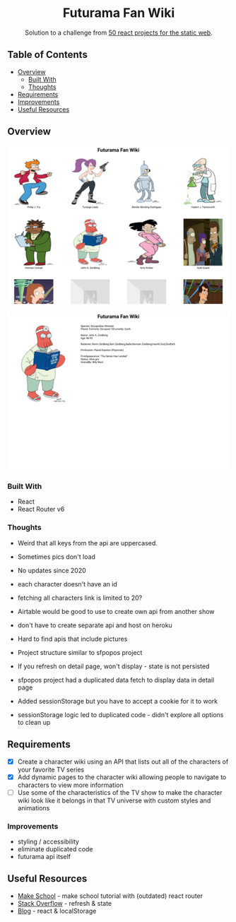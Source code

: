 <h1 align="center">Futurama Fan Wiki</h1>

<div align="center">
   Solution to a challenge from <a href="https://50reactprojects.com/" target="_blank">50 react projects for the static web</a>.
</div>

## Table of Contents

- [Overview](#overview)
  - [Built With](#built-with)
  - [Thoughts](#thoughts)
- [Requirements](#requirements)
- [Improvements](#improvements)
- [Useful Resources](#useful-resources)

## Overview

![](futurama-fan-wiki.png)

![](futurama-character-page.png)

### Built With

- React
- React Router v6

### Thoughts

- Weird that all keys from the api are uppercased.
- Sometimes pics don't load
- No updates since 2020 
- each character doesn't have an id
- fetching all characters link is limited to 20? 

- Airtable would be good to use to create own api from another show
- don't have to create separate api and host on heroku

- Hard to find apis that include pictures 
- Project structure similar to sfpopos project 

- If you refresh on detail page, won't display - state is not persisted
- sfpopos project had a duplicated data fetch to display data in detail page

- Added sessionStorage but you have to accept a cookie for it to work
- sessionStorage logic led to duplicated code - didn't explore all options to clean up

## Requirements 

- [x] Create a character wiki using an API that lists out all of the characters of your favorite TV series
- [x] Add dynamic pages to the character wiki allowing people to navigate to characters to view more information
- [ ] Use some of the characteristics of the TV show to make the character wiki look like it belongs in that TV universe with custom styles and animations

### Improvements

- styling / accessibility
- eliminate duplicated code
- futurama api itself

## Useful Resources

- [Make School](https://makeschool.org/mediabook/oa/tutorials/react-fundamentals-vm0/setting-up-react/) - make school tutorial with (outdated) react router
- [Stack Overflow](https://stackoverflow.com/questions/57765453/on-refresh-the-state-value-is-lost-in-react-js) - refresh & state
- [Blog](https://felixgerschau.com/react-localstorage/) - react & localStorage

